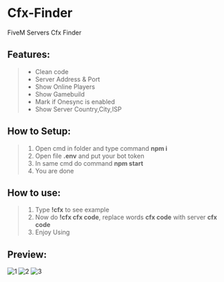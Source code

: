 # Cfx-Finder
FiveM Servers Cfx Finder

<h2>Features:</h2>

>  - Clean code
>  - Server Address & Port
>  - Show Online Players 
>  - Show Gamebuild 
>  - Mark if Onesync is enabled
>  - Show Server Country,City,ISP

<h2>How to Setup:</h2>

> 1. Open cmd in folder and type command **npm i**
> 2. Open file **.env** and put your bot token
> 3. In same cmd do command **npm start**
> 4. You are done

<h2>How to use:</h2>

> 1. Type **!cfx** to see example
> 2. Now do **!cfx cfx code**, replace words **cfx code** with server **cfx code**
> 3. Enjoy Using

<h2>Preview:</h2>

<img align="left" alt="1" src="https://i.imgur.com/HhUE1aS.png" />
<img alt="2" src="https://i.imgur.com/EW5uhm2.png" />
<img alt="3" src="https://i.imgur.com/HaUrnKK.png" />
